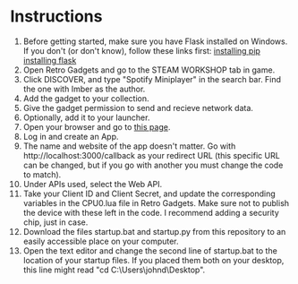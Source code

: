# Instructions
1. Before getting started, make sure you have Flask installed on Windows. If you don't (or don't know), follow these links first: [installing pip](https://www.geeksforgeeks.org/how-to-install-pip-on-windows/) [installing flask](https://www.geeksforgeeks.org/how-to-install-flask-in-windows/)
2. Open Retro Gadgets and go to the STEAM WORKSHOP tab in game.
3. Click DISCOVER, and type "Spotify Miniplayer" in the search bar. Find the one with Imber as the author.
4. Add the gadget to your collection.
5. Give the gadget permission to send and recieve network data.
6. Optionally, add it to your launcher.
7. Open your browser and go to [this page](https://developer.spotify.com/documentation/web-api).
8. Log in and create an App.
9. The name and website of the app doesn't matter. Go with http://localhost:3000/callback as your redirect URL (this specific URL can be changed, but if you go with another you must change the code to match).
10. Under APIs used, select the Web API.
11. Take your Client ID and Client Secret, and update the corresponding variables in the CPU0.lua file in Retro Gadgets. Make sure not to publish the device with these left in the code. I recommend adding a security chip, just in case.
12. Download the files startup.bat and startup.py from this repository to an easily accessible place on your computer.
13. Open the text editor and change the second line of startup.bat to the location of your startup files. If you placed them both on your desktop, this line might read "cd C:\Users\johnd\Desktop".
